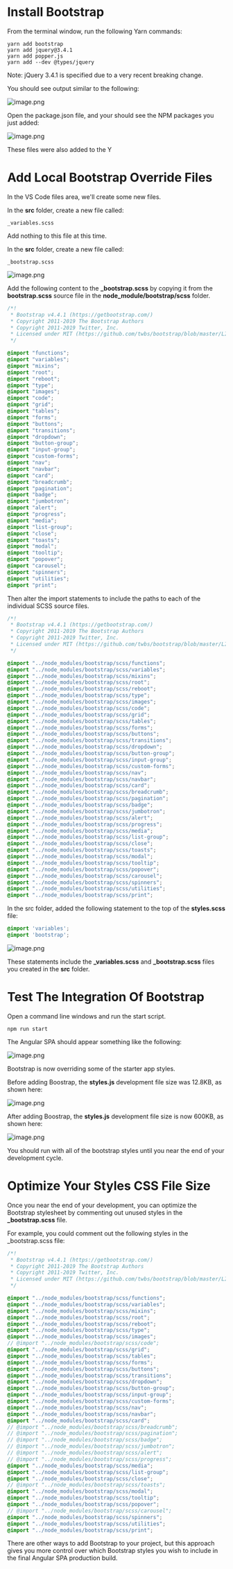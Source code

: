 # Install Bootstrap

From the terminal window, run the following Yarn commands:

```
yarn add bootstrap
yarn add jquery@3.4.1
yarn add popper.js
yarn add --dev @types/jquery
```

Note: jQuery 3.4.1 is specified due to a very recent breaking change.

You should see output similar to the following:

![image.png](/.attachments/image-eef42f4d-9d94-4a8d-9620-da43d465cb08.png)

Open the package.json file, and your should see the NPM packages you just added:

![image.png](/.attachments/image-21d472bd-cef3-4bc4-bf02-64ff328c282f.png)

These files were also added to the Y

# Add Local Bootstrap Override Files 

In the VS Code files area, we'll create some new files.

In the **src** folder, create a new file called: 

```
_variables.scss
```

Add nothing to this file at this time. 

In the **src** folder, create a new file called: 

```
_bootstrap.scss
```

![image.png](/.attachments/image-ab075246-1dea-4036-913d-ce405d0b022d.png)

Add the following content to the **_bootstrap.scss** by copying it from the **bootstrap.scss** source file in the **node_module/bootstrap/scss** folder. 

``` css
/*!
 * Bootstrap v4.4.1 (https://getbootstrap.com/)
 * Copyright 2011-2019 The Bootstrap Authors
 * Copyright 2011-2019 Twitter, Inc.
 * Licensed under MIT (https://github.com/twbs/bootstrap/blob/master/LICENSE)
 */

@import "functions";
@import "variables";
@import "mixins";
@import "root";
@import "reboot";
@import "type";
@import "images";
@import "code";
@import "grid";
@import "tables";
@import "forms";
@import "buttons";
@import "transitions";
@import "dropdown";
@import "button-group";
@import "input-group";
@import "custom-forms";
@import "nav";
@import "navbar";
@import "card";
@import "breadcrumb";
@import "pagination";
@import "badge";
@import "jumbotron";
@import "alert";
@import "progress";
@import "media";
@import "list-group";
@import "close";
@import "toasts";
@import "modal";
@import "tooltip";
@import "popover";
@import "carousel";
@import "spinners";
@import "utilities";
@import "print";
```

Then alter the import statements to include the paths to each of the individual SCSS source files.

``` scss
/*!
 * Bootstrap v4.4.1 (https://getbootstrap.com/)
 * Copyright 2011-2019 The Bootstrap Authors
 * Copyright 2011-2019 Twitter, Inc.
 * Licensed under MIT (https://github.com/twbs/bootstrap/blob/master/LICENSE)
 */

@import "../node_modules/bootstrap/scss/functions";
@import "../node_modules/bootstrap/scss/variables";
@import "../node_modules/bootstrap/scss/mixins";
@import "../node_modules/bootstrap/scss/root";
@import "../node_modules/bootstrap/scss/reboot";
@import "../node_modules/bootstrap/scss/type";
@import "../node_modules/bootstrap/scss/images";
@import "../node_modules/bootstrap/scss/code";
@import "../node_modules/bootstrap/scss/grid";
@import "../node_modules/bootstrap/scss/tables";
@import "../node_modules/bootstrap/scss/forms";
@import "../node_modules/bootstrap/scss/buttons";
@import "../node_modules/bootstrap/scss/transitions";
@import "../node_modules/bootstrap/scss/dropdown";
@import "../node_modules/bootstrap/scss/button-group";
@import "../node_modules/bootstrap/scss/input-group";
@import "../node_modules/bootstrap/scss/custom-forms";
@import "../node_modules/bootstrap/scss/nav";
@import "../node_modules/bootstrap/scss/navbar";
@import "../node_modules/bootstrap/scss/card";
@import "../node_modules/bootstrap/scss/breadcrumb";
@import "../node_modules/bootstrap/scss/pagination";
@import "../node_modules/bootstrap/scss/badge";
@import "../node_modules/bootstrap/scss/jumbotron";
@import "../node_modules/bootstrap/scss/alert";
@import "../node_modules/bootstrap/scss/progress";
@import "../node_modules/bootstrap/scss/media";
@import "../node_modules/bootstrap/scss/list-group";
@import "../node_modules/bootstrap/scss/close";
@import "../node_modules/bootstrap/scss/toasts";
@import "../node_modules/bootstrap/scss/modal";
@import "../node_modules/bootstrap/scss/tooltip";
@import "../node_modules/bootstrap/scss/popover";
@import "../node_modules/bootstrap/scss/carousel";
@import "../node_modules/bootstrap/scss/spinners";
@import "../node_modules/bootstrap/scss/utilities";
@import "../node_modules/bootstrap/scss/print";
```

In the src folder, added the following statement to the top of the **styles.scss** file: 
 
``` scss
@import 'variables'; 
@import 'bootstrap';
```

![image.png](/.attachments/image-fc3c7252-a2ae-459a-b768-38942ca8550b.png)

These statements include the **_variables.scss** and **_bootstrap.scss** files you created in the **src** folder. 

# Test The Integration Of Bootstrap

Open a command line windows and run the start script. 

```
npm run start
``` 

The Angular SPA should appear something like the following:

![image.png](/.attachments/image-fbd80665-5c34-4339-87b0-75afff65c435.png)

Bootstrap is now overriding some of the starter app styles.

Before adding Boostrap, the **styles.js** development file size was 12.8KB, as shown here:

![image.png](/.attachments/image-c5b32d3d-feed-467e-8bcb-cf638deddc67.png)

After adding Boostrap, the **styles.js** development file size is now 600KB, as shown here:

![image.png](/.attachments/image-51e81096-f77e-4e2e-a0b2-ae81f777afd3.png)

You should run with all of the bootstrap styles until you near the end of your development cycle. 

# Optimize Your Styles CSS File Size 

Once you near the end of your development, you can optimize the Bootstrap stylesheet by commenting out unused styles in the **_bootstrap.scss** file. 

For example, you could comment out the following styles in the _bootstrap.scss file: 

``` scss
/*!
 * Bootstrap v4.4.1 (https://getbootstrap.com/)
 * Copyright 2011-2019 The Bootstrap Authors
 * Copyright 2011-2019 Twitter, Inc.
 * Licensed under MIT (https://github.com/twbs/bootstrap/blob/master/LICENSE)
 */

@import "../node_modules/bootstrap/scss/functions";
@import "../node_modules/bootstrap/scss/variables";
@import "../node_modules/bootstrap/scss/mixins";
@import "../node_modules/bootstrap/scss/root";
@import "../node_modules/bootstrap/scss/reboot";
@import "../node_modules/bootstrap/scss/type";
@import "../node_modules/bootstrap/scss/images";
// @import "../node_modules/bootstrap/scss/code";
@import "../node_modules/bootstrap/scss/grid";
@import "../node_modules/bootstrap/scss/tables";
@import "../node_modules/bootstrap/scss/forms";
@import "../node_modules/bootstrap/scss/buttons";
@import "../node_modules/bootstrap/scss/transitions";
@import "../node_modules/bootstrap/scss/dropdown";
@import "../node_modules/bootstrap/scss/button-group";
@import "../node_modules/bootstrap/scss/input-group";
@import "../node_modules/bootstrap/scss/custom-forms";
@import "../node_modules/bootstrap/scss/nav";
@import "../node_modules/bootstrap/scss/navbar";
@import "../node_modules/bootstrap/scss/card";
// @import "../node_modules/bootstrap/scss/breadcrumb";
// @import "../node_modules/bootstrap/scss/pagination";
// @import "../node_modules/bootstrap/scss/badge";
// @import "../node_modules/bootstrap/scss/jumbotron";
// @import "../node_modules/bootstrap/scss/alert";
// @import "../node_modules/bootstrap/scss/progress";
@import "../node_modules/bootstrap/scss/media";
@import "../node_modules/bootstrap/scss/list-group";
@import "../node_modules/bootstrap/scss/close";
// @import "../node_modules/bootstrap/scss/toasts";
@import "../node_modules/bootstrap/scss/modal";
@import "../node_modules/bootstrap/scss/tooltip";
@import "../node_modules/bootstrap/scss/popover";
// @import "../node_modules/bootstrap/scss/carousel";
@import "../node_modules/bootstrap/scss/spinners";
@import "../node_modules/bootstrap/scss/utilities";
@import "../node_modules/bootstrap/scss/print";
```

There are other ways to add Bootstrap to your project, but this approach gives you more control over which Bootstrap styles you wish to include in the final Angular SPA production build.






